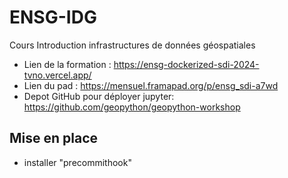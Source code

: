 # ENSG-IDG
Cours Introduction infrastructures de données géospatiales


- Lien de la formation : https://ensg-dockerized-sdi-2024-tvno.vercel.app/
- Lien du pad : https://mensuel.framapad.org/p/ensg_sdi-a7wd
- Depot GitHub pour déployer jupyter: https://github.com/geopython/geopython-workshop

## Mise en place

- installer "precommithook"